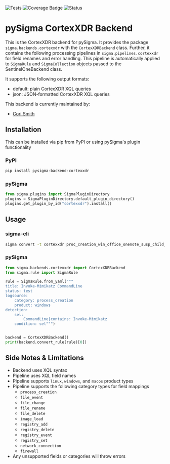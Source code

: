 ![Tests](https://github.com/7RedViolin/pySigma-backend-cortexxdr/actions/workflows/test.yml/badge.svg)
![Coverage Badge](https://img.shields.io/endpoint?url=https://gist.githubusercontent.com/7RedViolin/18755c1cbd3b77ad90ce5da485b5bdcd/raw/7RedViolin-pySigma-backend-cortexxdr.json)
![Status](https://img.shields.io/badge/Status-pre--release-orange)

# pySigma CortexXDR Backend

This is the CortexXDR backend for pySigma. It provides the package `sigma.backends.cortexxdr` with the `CortexXDRBackend` class.
Further, it contains the following processing pipelines in `sigma.pipelines.cortexxdr` for field renames and error handling. This pipeline is automatically applied to `SigmaRule` and `SigmaCollection` objects passed to the SentinelOneBackend class.

It supports the following output formats:

* default: plain CortexXDR XQL queries
* json: JSON-formatted CortexXDR XQL queries

This backend is currently maintained by:

* [Cori Smith](https://github.com/7RedViolin/)

## Installation
This can be installed via pip from PyPI or using pySigma's plugin functionality

### PyPI
```bash
pip install pysigma-backend-cortexxdr
```

### pySigma
```python
from sigma.plugins import SigmaPluginDirectory
plugins = SigmaPluginDirectory.default_plugin_directory()
plugins.get_plugin_by_id("cortexxdr").install()
```

## Usage

### sigma-cli
```bash
sigma convert -t cortexxdr proc_creation_win_office_onenote_susp_child_processes.yml
```

### pySigma
```python
from sigma.backends.cortexxdr import CortexXDRBackend
from sigma.rule import SigmaRule

rule = SigmaRule.from_yaml("""
title: Invoke-Mimikatz CommandLine
status: test
logsource:
    category: process_creation
    product: windows
detection:
    sel:
        CommandLine|contains: Invoke-Mimikatz
    condition: sel""")


backend = CortexXDRBackend()
print(backend.convert_rule(rule)[0])
```

## Side Notes & Limitations
- Backend uses XQL syntax
- Pipeline uses XQL field names
- Pipeline supports `linux`, `windows`, and `macos` product types
- Pipeline supports the following category types for field mappings
  - `process_creation`
  - `file_event`
  - `file_change`
  - `file_rename`
  - `file_delete`
  - `image_load`
  - `registry_add`
  - `registry_delete`
  - `registry_event`
  - `registry_set`
  - `network_connection`
  - `firewall`
- Any unsupported fields or categories will throw errors
